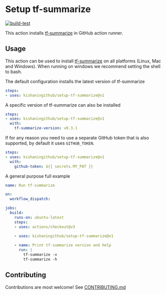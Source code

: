 # Setup tf-summarize

[![build-test](https://github.com/kishaningithub/setup-tf-summarize/actions/workflows/test.yml/badge.svg?branch=main)](https://github.com/kishaningithub/setup-tf-summarize/actions/workflows/test.yml)

This action installs [tf-summarize](https://github.com/dineshba/tf-summarize) in GitHub
action runner.

## Usage

This action can be used to install [tf-summarize](https://github.com/dineshba/tf-summarize) on all platforms
(Linux, Mac and Windows). When running on windows we recommend setting the shell to bash.

The default configuration installs the latest version of tf-summarize

```yaml
steps:
- uses: kishaningithub/setup-tf-summarize@v1
```

A specific version of tf-summarize can also be installed

```yaml
steps:
- uses: kishaningithub/setup-tf-summarize@v1
  with:
    tf-summarize-version: v0.3.1
```

If for any reason you need to use a separate GitHub token that is also supported,
by default it uses `GITHUB_TOKEN`.

```yaml
steps:
- uses: kishaningithub/setup-tf-summarize@v1
  with:
    github-token: ${{ secrets.MY_PAT }}
```

A general purpose full example

```yaml
name: Run tf-summarize

on:
  workflow_dispatch:

jobs:
  build:
    runs-on: ubuntu-latest
    steps:
    - uses: actions/checkout@v3
   
    - uses: kishaningithub/setup-tf-summarize@v1

    - name: Print tf-summarize version and help
      run: |
        tf-summarize -v
        tf-summarize -h
```

## Contributing

Contributions are most welcome! See [CONTRIBUTING.md](./CONTRIBUTING.md)
